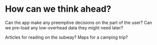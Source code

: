 # How can we think ahead?

Can the app make any preemptive decisions on the part of the user? Can we pre-load any low-overhead data they might need later?

Articles for reading on the subway? Maps for a camping trip?
